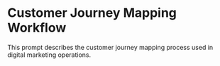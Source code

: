 # Customer Journey Mapping Workflow

This prompt describes the customer journey mapping process used in digital marketing operations.
